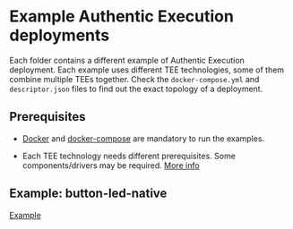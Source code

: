# Example Authentic Execution deployments

Each folder contains a different example of Authentic Execution deployment. Each example uses different TEE technologies, some of them combine multiple TEEs together. Check the `docker-compose.yml` and `descriptor.json` files to find out the exact topology of a deployment.

## Prerequisites

- [Docker](https://docs.docker.com/get-docker/) and [docker-compose](https://docs.docker.com/compose/install/) are mandatory to run the examples.

- Each TEE technology needs different prerequisites. Some components/drivers may be required. [More info](https://github.com/AuthenticExecution/env#prerequisites)

## Example: button-led-native

[Example](button-led-native/README.md)
